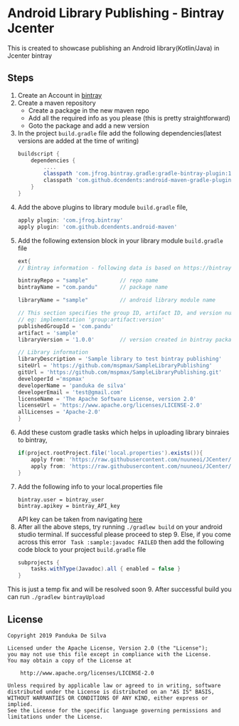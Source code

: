 # Android Library Publishing - Bintray Jcenter
This is created to showcase publishing an Android library(Kotlin/Java) in Jcenter bintray

## Steps
1. Create an Account in [bintray](https://bintray.com/)
2. Create a maven repository
    * Create a package in the new maven repo
    * Add all the required info as you please (this is pretty straightforward)
    * Goto the package and add a new version
3. In the project `build.gradle` file add the following dependencies(latest versions are added at the time of writing)
    ``` groovy
    buildscript {
        dependencies {
            ....
            classpath 'com.jfrog.bintray.gradle:gradle-bintray-plugin:1.8.4'
            classpath 'com.github.dcendents:android-maven-gradle-plugin:2.1'
        }
    }
    ```
4. Add the above plugins to library module `build.gradle` file,
    ``` groovy
    apply plugin: 'com.jfrog.bintray'
    apply plugin: 'com.github.dcendents.android-maven'
    ```
5. Add the following extension block in your library module `build.gradle` file
    ``` groovy
   ext{
    // Bintray information - following data is based on https://bintray.com/mspmax/sample/com.pandu

    bintrayRepo = "sample"          // repo name
    bintrayName = "com.pandu"       // package name

    libraryName = "sample"          // android library module name

    // This section specifies the group ID, artifact ID, and version number respectively
    // eg: implementation 'group:artifact:version'
    publishedGroupId = 'com.pandu'
    artifact = 'sample'
    libraryVersion = '1.0.0'        // version created in bintray package

    // Library information
    libraryDescription = 'Sample library to test bintray publishing'
    siteUrl = 'https://github.com/mspmax/SampleLibraryPublishing'
    gitUrl = 'https://github.com/mspmax/SampleLibraryPublishing.git'
    developerId ='mspmax'
    developerName = 'panduka de silva'
    developerEmail = 'test@gmail.com'
    licenseName = 'The Apache Software License, version 2.0'
    licenseUrl = 'https://www.apache.org/licenses/LICENSE-2.0'
    allLicenses = 'Apache-2.0'
   }
    ```
6. Add these custom gradle tasks which helps in uploading library binraies to bintray,
    ``` groovy
    if(project.rootProject.file('local.properties').exists()){
        apply from: 'https://raw.githubusercontent.com/nuuneoi/JCenter/master/installv1.gradle'
        apply from: 'https://raw.githubusercontent.com/nuuneoi/JCenter/master/bintrayv1.gradle'
    }
    ```
7. Add the following info to your local.properties file
    ```
    bintray.user = bintray_user
    bintray.apikey = bintray_API_key 
    ```
    API key can be taken from navigating [here](https://bintray.com/profile/edit/organizations)
8. After all the above steps, try running `./gradlew build` on your android studio terminal. If successful please proceed to step 9. Else, if you come across this error ` Task :sample:javadoc FAILED` then add the following code block to your project `build.gradle` file
   ``` groovy
   subprojects {
       tasks.withType(Javadoc).all { enabled = false }
   }
   ```
This is just a temp fix and will be resolved soon
9.  After successful build you can run `./gradlew bintrayUpload`


License
-------

    Copyright 2019 Panduka De Silva

    Licensed under the Apache License, Version 2.0 (the "License");
    you may not use this file except in compliance with the License.
    You may obtain a copy of the License at

        http://www.apache.org/licenses/LICENSE-2.0

    Unless required by applicable law or agreed to in writing, software
    distributed under the License is distributed on an "AS IS" BASIS,
    WITHOUT WARRANTIES OR CONDITIONS OF ANY KIND, either express or implied.
    See the License for the specific language governing permissions and
    limitations under the License.
